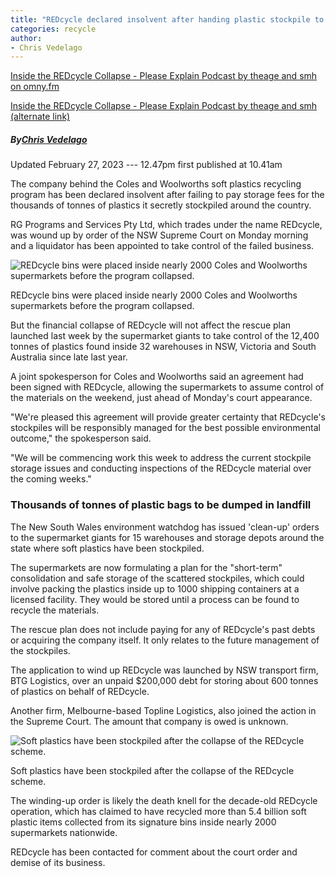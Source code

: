 ```yaml
---
title: "REDcycle declared insolvent after handing plastic stockpile to supermarket giants"
categories: recycle
author:
- Chris Vedelago
---
```


[Inside the REDcycle Collapse - Please Explain Podcast by theage and smh on omny.fm](https://omny.fm/shows/please-explain-1/millions-of-plastic-bags-go-to-landfill-inside-the#sharing)   
  
[Inside the REDcycle Collapse - Please Explain Podcast by theage and smh (alternate link)](/rockycape2/assets/Inside-the-REDcycle-collapse.mp3)  


##### By[Chris Vedelago](https://www.theage.com.au/by/chris-vedelago-hveq4 "Articles by Chris Vedelago")

Updated February 27, 2023 --- 12.47pm first published at 10.41am



The company behind the Coles and Woolworths soft plastics recycling program has been declared insolvent after failing to pay storage fees for the thousands of tonnes of plastics it secretly stockpiled around the country.

RG Programs and Services Pty Ltd, which trades under the name REDcycle, was wound up by order of the NSW Supreme Court on Monday morning and a liquidator has been appointed to take control of the failed business.

![REDcycle bins were placed inside nearly 2000 Coles and Woolworths supermarkets before the program collapsed.](https://static.ffx.io/images/$zoom_0.765%2C$multiply_0.5855%2C$ratio_1.776846%2C$width_1059%2C$x_0%2C$y_109/t_crop_custom/q_86%2Cf_auto/78a0206366436ff8c637b753953ce977e7f8ae12)

REDcycle bins were placed inside nearly 2000 Coles and Woolworths supermarkets before the program collapsed.

But the financial collapse of REDcycle will not affect the rescue plan launched last week by the supermarket giants to take control of the 12,400 tonnes of plastics found inside 32 warehouses in NSW, Victoria and South Australia since late last year.

A joint spokesperson for Coles and Woolworths said an agreement had been signed with REDcycle, allowing the supermarkets to assume control of the materials on the weekend, just ahead of Monday's court appearance.

"We're pleased this agreement will provide greater certainty that REDcycle's stockpiles will be responsibly managed for the best possible environmental outcome," the spokesperson said.

"We will be commencing work this week to address the current stockpile storage issues and conducting inspections of the REDcycle material over the coming weeks."



### Thousands of tonnes of plastic bags to be dumped in landfill

The New South Wales environment watchdog has issued 'clean-up' orders to the supermarket giants for 15 warehouses and storage depots around the state where soft plastics have been stockpiled.

The supermarkets are now formulating a plan for the "short-term" consolidation and safe storage of the scattered stockpiles, which could involve packing the plastics inside up to 1000 shipping containers at a licensed facility. They would be stored until a process can be found to recycle the materials.

The rescue plan does not include paying for any of REDcycle's past debts or acquiring the company itself. It only relates to the future management of the stockpiles.

The application to wind up REDcycle was launched by NSW transport firm, BTG Logistics, over an unpaid $200,000 debt for storing about 600 tonnes of plastics on behalf of REDcycle.

Another firm, Melbourne-based Topline Logistics, also joined the action in the Supreme Court. The amount that company is owed is unknown.

![Soft plastics have been stockpiled after the collapse of the REDcycle scheme.](https://static.ffx.io/images/$zoom_0.338%2C$multiply_0.7725%2C$ratio_1.5%2C$width_756%2C$x_0%2C$y_315/t_crop_custom/q_86%2Cf_auto/a40e694e4e6947e49ee92d7d2b10a483c20fa2cf)

Soft plastics have been stockpiled after the collapse of the REDcycle scheme.

The winding-up order is likely the death knell for the decade-old REDcycle operation, which has claimed to have recycled more than 5.4 billion soft plastic items collected from its signature bins inside nearly 2000 supermarkets nationwide.

REDcycle has been contacted for comment about the court order and demise of its business.